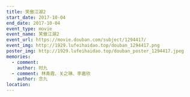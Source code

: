 ```yaml
---
title: 笑傲江湖2
start_date: 2017-10-04
end_date: 2017-10-04
event_type: movie
event_name: 笑傲江湖2
event_url: https://movie.douban.com/subject/1294417/
event_img: http://1929.lufeihaidao.top/douban_1294417.png
poster_img: http://1929.lufeihaidao.top/douban_poster_1294417.jpeg
memories:
  - comment: 
    author: 时九
  - comment: 林青霞、关之琳、李嘉欣
    author: 念九
location: 
---
```

